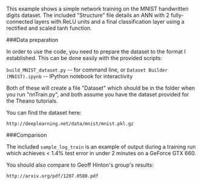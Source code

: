 This example shows a simple network training on the MNIST handwritten digits dataset. The included "Structure" file details an ANN with 2 fully-connected layers with ReLU units and a final classification layer using a rectified and scaled tanh function. 

###Data preparation

In order to use the code, you need to prepare the dataset to the format I established.  This can be done easily with the provided scripts:  

`build_MNIST_dataset.py` -- for command line, or
`Dataset Builder (MNIST).ipynb` -- IPython notebook for interactivity

Both of these will create a file "Dataset" which should be in the folder when you run "nnTrain.py", and both assume you have the dataset provided for the Theano tutorials.  

You can find the dataset here:
	
	http://deeplearning.net/data/mnist/mnist.pkl.gz

###Comparison

The included `sample_log_train` is an example of output during a training run which achieves < 1.4% test error in under 2 minutes on a GeForce GTX 660.

You should also compare to Geoff Hinton's group's results:

	http://arxiv.org/pdf/1207.0580.pdf

